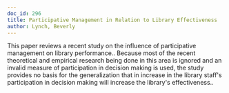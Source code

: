 ```yaml
---
doc_id: 296
title: Participative Management in Relation to Library Effectiveness
author: Lynch, Beverly
---
```


This paper reviews a recent study on the influence of participative 
management on library performance.. Because most of the recent theoretical and 
empirical research being done in this area is ignored and an invalid measure of
participation in decision making is used, the study provides no basis for the
generalization that in increase in the library staff's participation in 
decision making will increase the library's effectiveness..